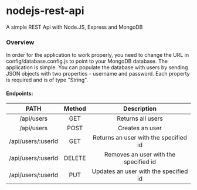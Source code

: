 # nodejs-rest-api
A simple REST Api with Node.JS, Express and MongoDB

### Overview
In order for the application to work properly, you need to change the URL in config/database.config.js to point to your MongoDB database. The application is simple.
You can populate the database with users by sending JSON objects with two properties - username and password. Each property is required and is of type "String".

#### Endpoints:

| PATH | Method  | Description  |
| :-----: | :-: | :-: |
| /api/users | GET | Returns all users |
| /api/users | POST | Creates an user |
| /api/users/:userId | GET | Returns an user with the specified id |
| /api/users/:userId | DELETE | Removes an user with the specified id |
| /api/users/:userId | PUT | Updates an user with the specified id |
